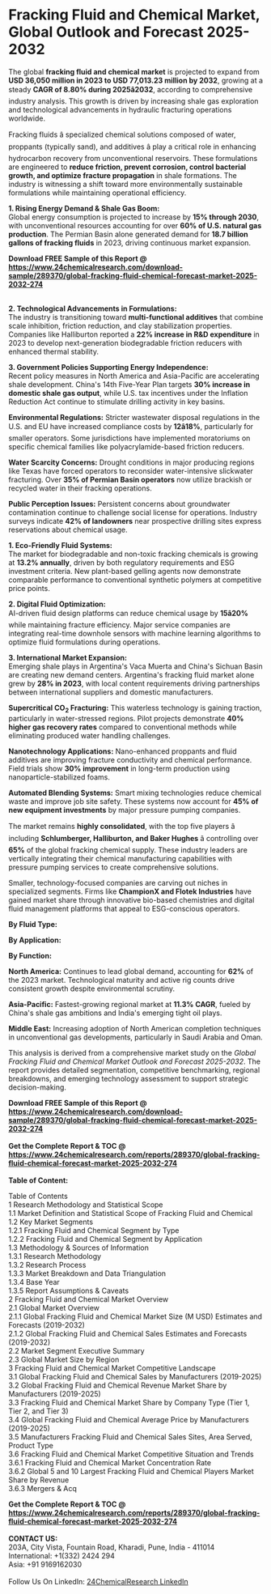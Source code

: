 <h1>Fracking Fluid and Chemical Market, Global Outlook and Forecast 2025-2032</h1><p>The global <strong>fracking fluid and chemical market</strong> is projected to expand from <strong>USD 36,050 million in 2023 to USD 77,013.23 million by 2032</strong>, growing at a steady <strong>CAGR of 8.80% during 2025â2032</strong>, according to comprehensive industry analysis. This growth is driven by increasing shale gas exploration and technological advancements in hydraulic fracturing operations worldwide.</p><p>Fracking fluids â specialized chemical solutions composed of water, proppants (typically sand), and additives â play a critical role in enhancing hydrocarbon recovery from unconventional reservoirs. These formulations are engineered to <strong>reduce friction, prevent corrosion, control bacterial growth, and optimize fracture propagation</strong> in shale formations. The industry is witnessing a shift toward more environmentally sustainable formulations while maintaining operational efficiency.</p><p><strong>1. Rising Energy Demand &amp; Shale Gas Boom:</strong><br>
Global energy consumption is projected to increase by <strong>15% through 2030</strong>, with unconventional resources accounting for over <strong>60% of U.S. natural gas production</strong>. The Permian Basin alone generated demand for <strong>18.7 billion gallons of fracking fluids</strong> in 2023, driving continuous market expansion.</p><div><b>Download FREE Sample of this Report @ 
            <a href="https://www.24chemicalresearch.com/download-sample/289370/global-fracking-fluid-chemical-forecast-market-2025-2032-274">
            https://www.24chemicalresearch.com/download-sample/289370/global-fracking-fluid-chemical-forecast-market-2025-2032-274</a></b></div><br><p><strong>2. Technological Advancements in Formulations:</strong><br>
The industry is transitioning toward <strong>multi-functional additives</strong> that combine scale inhibition, friction reduction, and clay stabilization properties. Companies like Halliburton reported a <strong>22% increase in R&amp;D expenditure</strong> in 2023 to develop next-generation biodegradable friction reducers with enhanced thermal stability.</p><p><strong>3. Government Policies Supporting Energy Independence:</strong><br>
Recent policy measures in North America and Asia-Pacific are accelerating shale development. China's 14th Five-Year Plan targets <strong>30% increase in domestic shale gas output</strong>, while U.S. tax incentives under the Inflation Reduction Act continue to stimulate drilling activity in key basins.</p><p><strong>Environmental Regulations:</strong> Stricter wastewater disposal regulations in the U.S. and EU have increased compliance costs by <strong>12â18%</strong>, particularly for smaller operators. Some jurisdictions have implemented moratoriums on specific chemical families like polyacrylamide-based friction reducers.</p><p><strong>Water Scarcity Concerns:</strong> Drought conditions in major producing regions like Texas have forced operators to reconsider water-intensive slickwater fracturing. Over <strong>35% of Permian Basin operators</strong> now utilize brackish or recycled water in their fracking operations.</p><p><strong>Public Perception Issues:</strong> Persistent concerns about groundwater contamination continue to challenge social license for operations. Industry surveys indicate <strong>42% of landowners</strong> near prospective drilling sites express reservations about chemical usage.</p><p><strong>1. Eco-Friendly Fluid Systems:</strong><br>
The market for biodegradable and non-toxic fracking chemicals is growing at <strong>13.2% annually</strong>, driven by both regulatory requirements and ESG investment criteria. New plant-based gelling agents now demonstrate comparable performance to conventional synthetic polymers at competitive price points.</p><p><strong>2. Digital Fluid Optimization:</strong><br>
AI-driven fluid design platforms can reduce chemical usage by <strong>15â20%</strong> while maintaining fracture efficiency. Major service companies are integrating real-time downhole sensors with machine learning algorithms to optimize fluid formulations during operations.</p><p><strong>3. International Market Expansion:</strong><br>
Emerging shale plays in Argentina's Vaca Muerta and China's Sichuan Basin are creating new demand centers. Argentina's fracking fluid market alone grew by <strong>28% in 2023</strong>, with local content requirements driving partnerships between international suppliers and domestic manufacturers.</p><p><strong>Supercritical CO<sub>2</sub> Fracturing:</strong> This waterless technology is gaining traction, particularly in water-stressed regions. Pilot projects demonstrate <strong>40% higher gas recovery rates</strong> compared to conventional methods while eliminating produced water handling challenges.</p><p><strong>Nanotechnology Applications:</strong> Nano-enhanced proppants and fluid additives are improving fracture conductivity and chemical performance. Field trials show <strong>30% improvement</strong> in long-term production using nanoparticle-stabilized foams.</p><p><strong>Automated Blending Systems:</strong> Smart mixing technologies reduce chemical waste and improve job site safety. These systems now account for <strong>45% of new equipment investments</strong> by major pressure pumping companies.</p><p>The market remains <strong>highly consolidated</strong>, with the top five players â including <strong>Schlumberger, Halliburton, and Baker Hughes</strong> â controlling over <strong>65%</strong> of the global fracking chemical supply. These industry leaders are vertically integrating their chemical manufacturing capabilities with pressure pumping services to create comprehensive solutions.</p><p>Smaller, technology-focused companies are carving out niches in specialized segments. Firms like <strong>ChampionX and Flotek Industries</strong> have gained market share through innovative bio-based chemistries and digital fluid management platforms that appeal to ESG-conscious operators.</p><p><strong>By Fluid Type:</strong></p><p><strong>By Application:</strong></p><p><strong>By Function:</strong></p><p><strong>North America:</strong> Continues to lead global demand, accounting for <strong>62%</strong> of the 2023 market. Technological maturity and active rig counts drive consistent growth despite environmental scrutiny.</p><p><strong>Asia-Pacific:</strong> Fastest-growing regional market at <strong>11.3% CAGR</strong>, fueled by China's shale gas ambitions and India's emerging tight oil plays.</p><p><strong>Middle East:</strong> Increasing adoption of North American completion techniques in unconventional gas developments, particularly in Saudi Arabia and Oman.</p><p>This analysis is derived from a comprehensive market study on the <em>Global Fracking Fluid and Chemical Market Outlook and Forecast 2025-2032</em>. The report provides detailed segmentation, competitive benchmarking, regional breakdowns, and emerging technology assessment to support strategic decision-making.</p><div><b>Download FREE Sample of this Report @ 
            <a href="https://www.24chemicalresearch.com/download-sample/289370/global-fracking-fluid-chemical-forecast-market-2025-2032-274">
            https://www.24chemicalresearch.com/download-sample/289370/global-fracking-fluid-chemical-forecast-market-2025-2032-274</a></b></div><br><div><b>Get the Complete Report & TOC @ 
            <a href="https://www.24chemicalresearch.com/reports/289370/global-fracking-fluid-chemical-forecast-market-2025-2032-274">
            https://www.24chemicalresearch.com/reports/289370/global-fracking-fluid-chemical-forecast-market-2025-2032-274</a></b></div><br>
            <b>Table of Content:</b><p>Table of Contents<br />
1 Research Methodology and Statistical Scope<br />
1.1 Market Definition and Statistical Scope of Fracking Fluid and Chemical<br />
1.2 Key Market Segments<br />
1.2.1 Fracking Fluid and Chemical Segment by Type<br />
1.2.2 Fracking Fluid and Chemical Segment by Application<br />
1.3 Methodology & Sources of Information<br />
1.3.1 Research Methodology<br />
1.3.2 Research Process<br />
1.3.3 Market Breakdown and Data Triangulation<br />
1.3.4 Base Year<br />
1.3.5 Report Assumptions & Caveats<br />
2 Fracking Fluid and Chemical Market Overview<br />
2.1 Global Market Overview<br />
2.1.1 Global Fracking Fluid and Chemical Market Size (M USD) Estimates and Forecasts (2019-2032)<br />
2.1.2 Global Fracking Fluid and Chemical Sales Estimates and Forecasts (2019-2032)<br />
2.2 Market Segment Executive Summary<br />
2.3 Global Market Size by Region<br />
3 Fracking Fluid and Chemical Market Competitive Landscape<br />
3.1 Global Fracking Fluid and Chemical Sales by Manufacturers (2019-2025)<br />
3.2 Global Fracking Fluid and Chemical Revenue Market Share by Manufacturers (2019-2025)<br />
3.3 Fracking Fluid and Chemical Market Share by Company Type (Tier 1, Tier 2, and Tier 3)<br />
3.4 Global Fracking Fluid and Chemical Average Price by Manufacturers (2019-2025)<br />
3.5 Manufacturers Fracking Fluid and Chemical Sales Sites, Area Served, Product Type<br />
3.6 Fracking Fluid and Chemical Market Competitive Situation and Trends<br />
3.6.1 Fracking Fluid and Chemical Market Concentration Rate<br />
3.6.2 Global 5 and 10 Largest Fracking Fluid and Chemical Players Market Share by Revenue<br />
3.6.3 Mergers & Acq</p><div><b>Get the Complete Report & TOC @ 
            <a href="https://www.24chemicalresearch.com/reports/289370/global-fracking-fluid-chemical-forecast-market-2025-2032-274">
            https://www.24chemicalresearch.com/reports/289370/global-fracking-fluid-chemical-forecast-market-2025-2032-274</a></b></div><br><b>CONTACT US:</b><br>
            203A, City Vista, Fountain Road, Kharadi, Pune, India - 411014<br>
            International: +1(332) 2424 294<br>
            Asia: +91 9169162030 <br><br>
            Follow Us On LinkedIn: <a href="https://www.linkedin.com/company/24chemicalresearch/">24ChemicalResearch LinkedIn</a>